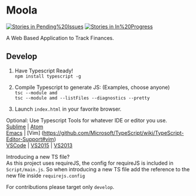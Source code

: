 # Moola
[![Stories in Pending%20Issues](https://badge.waffle.io/vreddi/Moola.png?label=pending%20issue&title=Pending%20Issues)](https://waffle.io/vreddi/Moola)
[![Stories in In%20Progress](https://badge.waffle.io/vreddi/Moola.png?label=In%20Progress&title=In%20Progress)](https://waffle.io/vreddi/Moola)

A Web Based Application to Track Finances. 

## Develop
1) Have Typescript Ready!  
`npm install typescript -g`

2) Compile Typescript to generate JS: (Examples, choose anyone)  
`tsc --module amd`   
`tsc --module amd --listFiles --diagnostics --pretty`

3) Launch `index.html` in your favorite browser.

Optional: Use Typescript Tools for whatever IDE or editor you use.   
[Sublime](https://github.com/Microsoft/TypeScript-Sublime-Plugin) | 
[Atom](https://atom.io/packages/atom-typescript)   
[Emacs](https://github.com/ananthakumaran/tide) | 
[Vim] (https://github.com/Microsoft/TypeScript/wiki/TypeScript-Editor-Support#vim)   
[VSCode](http://code.visualstudio.com/B?utm_expid=101350005-31.YsqwCVJESWmc4UCMDLsNRw.1&utm_referrer=https%3A%2F%2Fwww.typescriptlang.org%2F)  |
[VS2015](https://www.microsoft.com/en-us/download/details.aspx?id=48593) | 
[VS2013](https://www.microsoft.com/en-us/download/details.aspx?id=48739)

Introducing a new TS file?   
As this project uses requireJS, the config for requireJS is included in `Script/main.js`. So when introducing a new TS file add the reference to the new file inside `requirejs.config` 

For contributions please target only `develop`.

